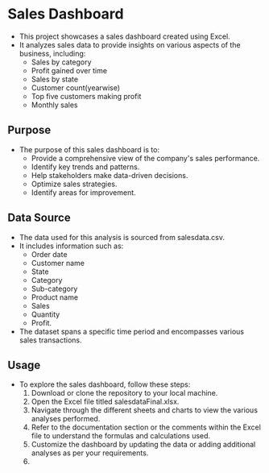 # Sales Dashboard

- This project showcases a sales dashboard created using Excel.
- It analyzes sales data to provide insights on various aspects of the business, including:
  - Sales by category
  - Profit gained over time
  - Sales by state
  - Customer count(yearwise)
  - Top five customers making  profit
  - Monthly sales

## Purpose

- The purpose of this sales dashboard is to:
  - Provide a comprehensive view of the company's sales performance.
  - Identify key trends and patterns.
  - Help stakeholders make data-driven decisions.
  - Optimize sales strategies.
  - Identify areas for improvement.

## Data Source

- The data used for this analysis is sourced from salesdata.csv.
- It includes information such as:
  - Order date
  - Customer name
  - State
  - Category
  - Sub-category
  - Product name
  - Sales
  - Quantity
  - Profit.
- The dataset spans a specific time period and encompasses various sales transactions.

## Usage

- To explore the sales dashboard, follow these steps:
  1. Download or clone the repository to your local machine.
  2. Open the Excel file titled salesdataFinal.xlsx.
  3. Navigate through the different sheets and charts to view the various analyses performed.
  4. Refer to the documentation section or the comments within the Excel file to understand the formulas and calculations used.
  5. Customize the dashboard by updating the data or adding additional analyses as per your requirements.
  6. 
